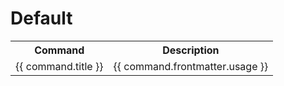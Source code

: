 # Default

<script>
  import pages from '@temp/pages'
  export default {
    computed: {
      commands() {
        return pages
          .filter(p => p.path.includes('/book/commands/'))
          .filter(p => p.frontmatter.categories.includes('default'));
      }
    }
  }
</script>

<table>
  <tr>
    <th>Command</th>
    <th>Description</th>
  </tr>
  <tr v-for="command in commands">
   <td><a :href="command.path">{{ command.title }}</a></td>
   <td style="white-space: pre-wrap;">{{ command.frontmatter.usage }}</td>
  </tr>
</table>
